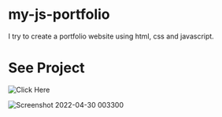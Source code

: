 # my-js-portfolio
I try to create a portfolio website using html, css and javascript.
# See Project
![Click Here](https://my-js-portfolio.vercel.app/)

![Screenshot 2022-04-30 003300](https://user-images.githubusercontent.com/76823175/166009708-5e03cc4f-0077-4778-9a8f-10618918eeb3.png)
